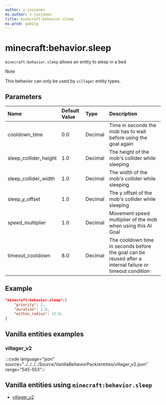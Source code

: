 ```yaml
---
author: v-josjones
ms.author: v-josjones
title: minecraft:behavior.sleep
ms.prod: gaming
---
```


# minecraft:behavior.sleep

`minecraft:behavior.sleep` allows an entity to sleep in a bed

> [!NOTE]
> This behavior can only be used by `villager` entity types.

## Parameters

|Name |Default Value  |Type  |Description  |
|:----------|:----------|:----------|:----------|
|cooldown_time| 0.0| Decimal| Time in seconds the mob has to wait before using the goal again |
|sleep_collider_height| 1.0| Decimal|  The height of the mob's collider while sleeping |
|sleep_collider_width| 1.0| Decimal|  The width of the mob's collider while sleeping |
|sleep_y_offset| 1.0| Decimal|  The y offset of the mob's collider while sleeping |
|speed_multiplier| 1.0| Decimal|  Movement speed multiplier of the mob when using this AI Goal |
| timeout_cooldown| 8.0| Decimal| The cooldown time in seconds before the goal can be reused after a internal failure or timeout condition |

## Example

```json
"minecraft:behavior.sleep":{
    "priority": 2,
    "duration": 1.0,
    "within_radius": 12.0,
}
```

## Vanilla entities examples

### villager_v2

:::code language="json" source="../../../../Source/VanillaBehaviorPack/entities/villager_v2.json" range="545-553":::

## Vanilla entities using `minecraft:behavior.sleep`

- [villager_v2](../../../../Source/VanillaBehaviorPack_Snippets/entities/villager_v2.md)
